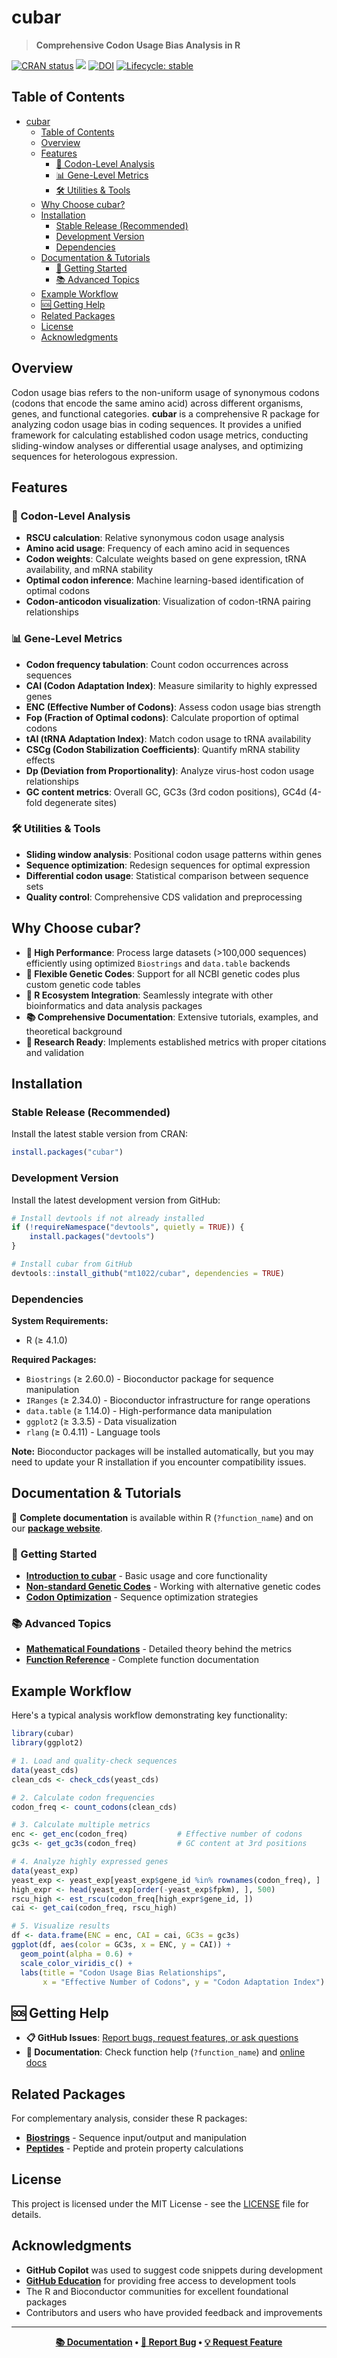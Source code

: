 
# cubar

> **Comprehensive Codon Usage Bias Analysis in R**

<!-- badges: start -->
[![CRAN status](https://www.r-pkg.org/badges/version/cubar)](https://CRAN.R-project.org/package=cubar)
[![](https://cranlogs.r-pkg.org/badges/cubar)](https://cran.r-project.org/package=cubar)
[![DOI](https://zenodo.org/badge/DOI/10.5281/zenodo.10155990.svg)](https://doi.org/10.5281/zenodo.10155990)
[![Lifecycle: stable](https://img.shields.io/badge/lifecycle-stable-brightgreen.svg)](https://lifecycle.r-lib.org/articles/stages.html#stable)

<!-- badges: end -->

## Table of Contents

- [cubar](#cubar)
  - [Table of Contents](#table-of-contents)
  - [Overview](#overview)
  - [Features](#features)
    - [🧬 Codon-Level Analysis](#-codon-level-analysis)
    - [📊 Gene-Level Metrics](#-gene-level-metrics)
    - [🛠️ Utilities \& Tools](#️-utilities--tools)
  - [Why Choose cubar?](#why-choose-cubar)
  - [Installation](#installation)
    - [Stable Release (Recommended)](#stable-release-recommended)
    - [Development Version](#development-version)
    - [Dependencies](#dependencies)
  - [Documentation \& Tutorials](#documentation--tutorials)
    - [🎯 Getting Started](#-getting-started)
    - [📚 Advanced Topics](#-advanced-topics)
  - [Example Workflow](#example-workflow)
  - [🆘 Getting Help](#-getting-help)
  - [Related Packages](#related-packages)
  - [License](#license)
  - [Acknowledgments](#acknowledgments)

## Overview

Codon usage bias refers to the non-uniform usage of synonymous codons (codons that encode the same amino acid) across different organisms, genes, and functional categories. **cubar** is a comprehensive R package for analyzing codon usage bias in coding sequences. It provides a unified framework for calculating established codon usage metrics, conducting sliding-window analyses or differential usage analyses, and optimizing sequences for heterologous expression.


## Features

### 🧬 Codon-Level Analysis
- **RSCU calculation**: Relative synonymous codon usage analysis
- **Amino acid usage**: Frequency of each amino acid in sequences
- **Codon weights**: Calculate weights based on gene expression, tRNA availability, and mRNA stability
- **Optimal codon inference**: Machine learning-based identification of optimal codons
- **Codon-anticodon visualization**: Visualization of codon-tRNA pairing relationships

### 📊 Gene-Level Metrics  
- **Codon frequency tabulation**: Count codon occurrences across sequences
- **CAI (Codon Adaptation Index)**: Measure similarity to highly expressed genes 
- **ENC (Effective Number of Codons)**: Assess codon usage bias strength
- **Fop (Fraction of Optimal codons)**: Calculate proportion of optimal codons
- **tAI (tRNA Adaptation Index)**: Match codon usage to tRNA availability
- **CSCg (Codon Stabilization Coefficients)**: Quantify mRNA stability effects 
- **Dp (Deviation from Proportionality)**: Analyze virus-host codon usage relationships
- **GC content metrics**: Overall GC, GC3s (3rd codon positions), GC4d (4-fold degenerate sites)

### 🛠️ Utilities & Tools
- **Sliding window analysis**: Positional codon usage patterns within genes
- **Sequence optimization**: Redesign sequences for optimal expression
- **Differential codon usage**: Statistical comparison between sequence sets
- **Quality control**: Comprehensive CDS validation and preprocessing


## Why Choose cubar?

- **🚀 High Performance**: Process large datasets (>100,000 sequences) efficiently using optimized `Biostrings` and `data.table` backends
- **🧬 Flexible Genetic Codes**: Support for all NCBI genetic codes plus custom genetic code tables
- **🔗 R Ecosystem Integration**: Seamlessly integrate with other bioinformatics and data analysis packages
- **📚 Comprehensive Documentation**: Extensive tutorials, examples, and theoretical background
- **🔬 Research Ready**: Implements established metrics with proper citations and validation


## Installation

### Stable Release (Recommended)

Install the latest stable version from CRAN:

```r
install.packages("cubar")
```

### Development Version

Install the latest development version from GitHub:

```r
# Install devtools if not already installed
if (!requireNamespace("devtools", quietly = TRUE)) {
    install.packages("devtools")
}

# Install cubar from GitHub
devtools::install_github("mt1022/cubar", dependencies = TRUE)
```

### Dependencies

**System Requirements:**
- R (≥ 4.1.0)

**Required Packages:**
- `Biostrings` (≥ 2.60.0) - Bioconductor package for sequence manipulation
- `IRanges` (≥ 2.34.0) - Bioconductor infrastructure for range operations  
- `data.table` (≥ 1.14.0) - High-performance data manipulation
- `ggplot2` (≥ 3.3.5) - Data visualization
- `rlang` (≥ 0.4.11) - Language tools

**Note:** Bioconductor packages will be installed automatically, but you may need to update your R installation if you encounter compatibility issues.

## Documentation & Tutorials
📖 **Complete documentation** is available within R (`?function_name`) and on our [**package website**](https://mt1022.github.io/cubar/).

### 🎯 Getting Started
- [**Introduction to cubar**](https://mt1022.github.io/cubar/articles/cubar.html) - Basic usage and core functionality
- [**Non-standard Genetic Codes**](https://mt1022.github.io/cubar/articles/non_standard_genetic_code.html) - Working with alternative genetic codes
- [**Codon Optimization**](https://mt1022.github.io/cubar/articles/codon_optimization.html) - Sequence optimization strategies

### 📚 Advanced Topics  
- [**Mathematical Foundations**](https://mt1022.github.io/cubar/articles/theory.html) - Detailed theory behind the metrics
- [**Function Reference**](https://mt1022.github.io/cubar/reference/) - Complete function documentation

## Example Workflow

Here's a typical analysis workflow demonstrating key functionality:

```r
library(cubar)
library(ggplot2)

# 1. Load and quality-check sequences
data(yeast_cds)
clean_cds <- check_cds(yeast_cds)

# 2. Calculate codon frequencies
codon_freq <- count_codons(clean_cds)

# 3. Calculate multiple metrics
enc <- get_enc(codon_freq)           # Effective number of codons
gc3s <- get_gc3s(codon_freq)         # GC content at 3rd positions

# 4. Analyze highly expressed genes
data(yeast_exp)
yeast_exp <- yeast_exp[yeast_exp$gene_id %in% rownames(codon_freq), ]
high_expr <- head(yeast_exp[order(-yeast_exp$fpkm), ], 500)
rscu_high <- est_rscu(codon_freq[high_expr$gene_id, ])
cai <- get_cai(codon_freq, rscu_high)

# 5. Visualize results
df <- data.frame(ENC = enc, CAI = cai, GC3s = gc3s)
ggplot(df, aes(color = GC3s, x = ENC, y = CAI)) + 
  geom_point(alpha = 0.6) + 
  scale_color_viridis_c() +
  labs(title = "Codon Usage Bias Relationships",
       x = "Effective Number of Codons", y = "Codon Adaptation Index")
```

## 🆘 Getting Help

- **📋 GitHub Issues**: [Report bugs, request features, or ask questions](https://github.com/mt1022/cubar/issues)
- **📖 Documentation**: Check function help (`?function_name`) and [online docs](https://mt1022.github.io/cubar/)


## Related Packages
For complementary analysis, consider these R packages:

- **[Biostrings](https://bioconductor.org/packages/release/bioc/html/Biostrings.html)** - Sequence input/output and manipulation
- **[Peptides](https://github.com/dosorio/Peptides)** - Peptide and protein property calculations  


## License

This project is licensed under the MIT License - see the [LICENSE](LICENSE) file for details.

## Acknowledgments

- **GitHub Copilot** was used to suggest code snippets during development
- **[GitHub Education](https://education.github.com/)** for providing free access to development tools
- The R and Bioconductor communities for excellent foundational packages
- Contributors and users who have provided feedback and improvements

---

<div align="center">

**[📚 Documentation](https://mt1022.github.io/cubar/) • [🐛 Report Bug](https://github.com/mt1022/cubar/issues) • [💡 Request Feature](https://github.com/mt1022/cubar/issues)**

</div>
